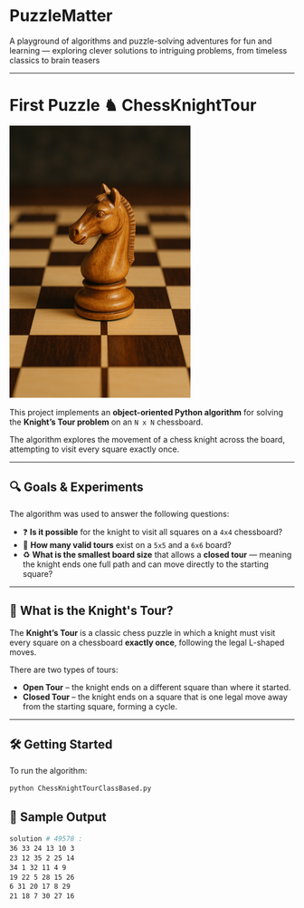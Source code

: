 # PuzzleMatter
A playground of algorithms and puzzle-solving adventures for fun and learning — exploring clever solutions to intriguing problems, from timeless classics to brain teasers

---

# First Puzzle ♞ ChessKnightTour

![ChessKnightTour image](images/ChessKnightTour.png)


This project implements an **object-oriented Python algorithm** for solving the **Knight’s Tour problem** on an `N x N` chessboard.

The algorithm explores the movement of a chess knight across the board, attempting to visit every square exactly once.

---

## 🔍 Goals & Experiments

The algorithm was used to answer the following questions:

- ❓ **Is it possible** for the knight to visit all squares on a `4x4` chessboard?
- 🔢 **How many valid tours** exist on a `5x5` and a `6x6` board?
- ♻️ **What is the smallest board size** that allows a **closed tour** — meaning the knight ends one full path and can move directly to the starting square?

---

## 🧩 What is the Knight's Tour?

The **Knight’s Tour** is a classic chess puzzle in which a knight must visit every square on a chessboard **exactly once**, following the legal L-shaped moves.

There are two types of tours:

- **Open Tour** – the knight ends on a different square than where it started.
- **Closed Tour** – the knight ends on a square that is one legal move away from the starting square, forming a cycle.

---

## 🛠️ Getting Started

To run the algorithm:

```bash
python ChessKnightTourClassBased.py
```

## 🧪 Sample Output
```bash
solution # 49578 :
36 33 24 13 10 3
23 12 35 2 25 14
34 1 32 11 4 9
19 22 5 28 15 26
6 31 20 17 8 29
21 18 7 30 27 16
```
